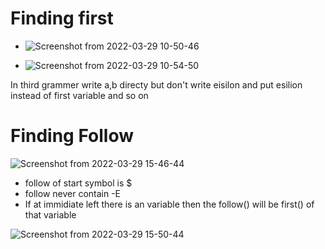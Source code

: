 # Finding first

- ![Screenshot from 2022-03-29 10-50-46](https://user-images.githubusercontent.com/89020930/160539093-cd128298-b352-40e4-b1d8-9b18a5bbabb6.png)

- ![Screenshot from 2022-03-29 10-54-50](https://user-images.githubusercontent.com/89020930/160539360-91d6e1a3-ceac-4917-b504-2d097eec4c83.png)

In third grammer write a,b directy but don't write eisilon and put esilion instead of first variable and so on 

# Finding Follow 

![Screenshot from 2022-03-29 15-46-44](https://user-images.githubusercontent.com/89020930/160590250-33f1b81a-9c5b-449a-8cc3-951dfb10fee3.png)


- follow of start symbol is $ 
- follow never contain -E 
- If at immidiate left there is an variable then the follow() will be first() of that variable 

![Screenshot from 2022-03-29 15-50-44](https://user-images.githubusercontent.com/89020930/160590755-a76104c9-6391-4262-9f2d-95eced9ffc08.png)
